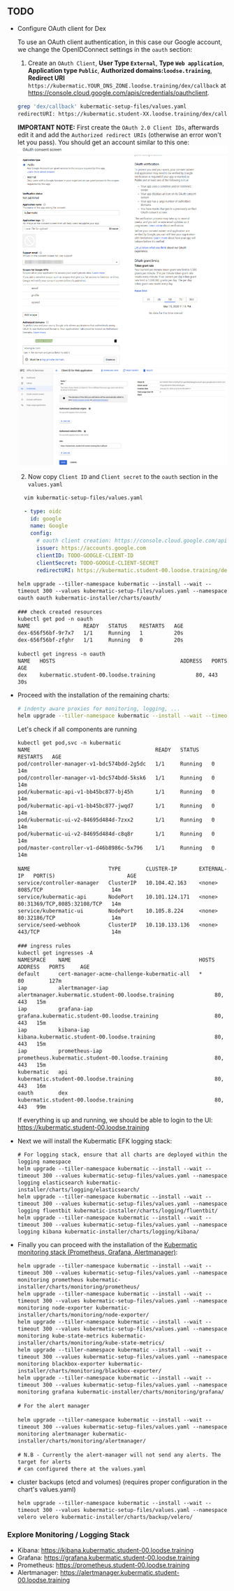 
TODO
----


* Configure OAuth client for Dex
  
  To use an OAuth client authentication, in this case our Google account, we change the OpenIDConnect settings in the `oauth` section:
  
  1. Create an `OAuth Client`, **User Type `External`**, **Type `Web application`**, **Application type `Public`**, **Authorized domains:`loodse.training`**, **Redirect URI** `https://kubermatic.YOUR_DNS_ZONE.loodse.training/dex/callback` at https://console.cloud.google.com/apis/credentials/oauthclient. 
  ```bash
  grep 'dex/callback' kubermatic-setup-files/values.yaml
  redirectURI: https://kubermatic.student-XX.loodse.training/dex/callback
  ```
  **IMPORTANT NOTE:** First create the `OAuth 2.0 Client IDs`, afterwards edit it and add the `Authorized redirect URIs` (otherwise an error won't let you pass).
  You should get an account similar to this one:
  ![google oauth content screen](./.pics/google-ouath-consent-screen.png)
  ![google oauth client](./.pics/google-ouath-client.png)
  
  2. Now copy `Client ID` and `Client secret` to the `oauth` section in the `values.yaml`
  ```bash
    vim kubermatic-setup-files/values.yaml
  ```
  ```yaml
    - type: oidc
      id: google
      name: Google
      config:
        # oauth client creation: https://console.cloud.google.com/apis/credentials
        issuer: https://accounts.google.com
        clientID: TODO-GOOGLE-CLIENT-ID
        clientSecret: TODO-GOOGLE-CLIENT-SECRET
        redirectURI: https://kubermatic.student-00.loodse.training/dex/callback
  ```
  ```
  helm upgrade --tiller-namespace kubermatic --install --wait --timeout 300 --values kubermatic-setup-files/values.yaml --namespace oauth oauth kubermatic-installer/charts/oauth/      
  
  ### check created resources
  kubectl get pod -n oauth 
  NAME                 READY   STATUS    RESTARTS   AGE
  dex-656f56bf-9r7x7   1/1     Running   1          20s
  dex-656f56bf-zfghr   1/1     Running   0          20s

  kubectl get ingress -n oauth 
  NAME   HOSTS                                        ADDRESS   PORTS     AGE
  dex    kubermatic.student-00.loodse.training             80, 443   30s
  ``` 

* Proceed with the installation of the remaining charts:

  ```bash 
  # indenty aware proxies for monitoring, logging, ...
  helm upgrade --tiller-namespace kubermatic --install --wait --timeout 300 --values kubermatic-setup-files/values.yaml --namespace iap iap kubermatic-installer/charts/iap/
  ```
  Let's check if all components are running
  ```
  kubectl get pod,svc -n kubermatic 
  NAME                                        READY   STATUS    RESTARTS   AGE
  pod/controller-manager-v1-bdc574bdd-2g5dc   1/1     Running   0          14m
  pod/controller-manager-v1-bdc574bdd-5ksk6   1/1     Running   0          14m
  pod/kubermatic-api-v1-bb45bc877-bj45h       1/1     Running   0          14m
  pod/kubermatic-api-v1-bb45bc877-jwqd7       1/1     Running   0          14m
  pod/kubermatic-ui-v2-84695d484d-7zxx2       1/1     Running   0          14m
  pod/kubermatic-ui-v2-84695d484d-c8q8r       1/1     Running   0          14m
  pod/master-controller-v1-d46b8986c-5x796    1/1     Running   0          14m
  
  NAME                         TYPE        CLUSTER-IP       EXTERNAL-IP   PORT(S)                       AGE
  service/controller-manager   ClusterIP   10.104.42.163    <none>        8085/TCP                      14m
  service/kubermatic-api       NodePort    10.101.124.171   <none>        80:31369/TCP,8085:32108/TCP   14m
  service/kubermatic-ui        NodePort    10.105.8.224     <none>        80:32186/TCP                  14m
  service/seed-webhook         ClusterIP   10.110.133.136   <none>        443/TCP                       14m
  
  ### ingress rules
  kubectl get ingresses -A
  NAMESPACE    NAME                                         HOSTS                                                     ADDRESS   PORTS     AGE
  default      cert-manager-acme-challenge-kubermatic-all   *                                                                   80        127m
  iap          alertmanager-iap                             alertmanager.kubermatic.student-00.loodse.training             80, 443   15m
  iap          grafana-iap                                  grafana.kubermatic.student-00.loodse.training                  80, 443   15m
  iap          kibana-iap                                   kibana.kubermatic.student-00.loodse.training                   80, 443   15m
  iap          prometheus-iap                               prometheus.kubermatic.student-00.loodse.training               80, 443   15m
  kubermatic   api                                          kubermatic.student-00.loodse.training                          80, 443   16m
  oauth        dex                                          kubermatic.student-00.loodse.training                          80, 443   99m
  ```
  If everything is up and running, we should be able to login to the UI: https://kubermatic.student-00.loodse.training
  
* Next we will install the Kubermatic EFK logging stack:
  ```
  # For logging stack, ensure that all charts are deployed within the logging namespace
  helm upgrade --tiller-namespace kubermatic --install --wait --timeout 300 --values kubermatic-setup-files/values.yaml --namespace logging elasticsearch kubermatic-installer/charts/logging/elasticsearch/
  helm upgrade --tiller-namespace kubermatic --install --wait --timeout 300 --values kubermatic-setup-files/values.yaml --namespace logging fluentbit kubermatic-installer/charts/logging/fluentbit/
  helm upgrade --tiller-namespace kubermatic --install --wait --timeout 300 --values kubermatic-setup-files/values.yaml --namespace logging kibana kubermatic-installer/charts/logging/kibana/
  ```
  
* Finally you can proceed with the installation of the [Kubermatic monitoring stack (Prometheus, Grafana, Alertmanager)](https://docs.loodse.com/kubermatic/master/monitoring/architecture/):

  ```  
  helm upgrade --tiller-namespace kubermatic --install --wait --timeout 300 --values kubermatic-setup-files/values.yaml --namespace monitoring prometheus kubermatic-installer/charts/monitoring/prometheus/
  helm upgrade --tiller-namespace kubermatic --install --wait --timeout 300 --values kubermatic-setup-files/values.yaml --namespace monitoring node-exporter kubermatic-installer/charts/monitoring/node-exporter/
  helm upgrade --tiller-namespace kubermatic --install --wait --timeout 300 --values kubermatic-setup-files/values.yaml --namespace monitoring kube-state-metrics kubermatic-installer/charts/monitoring/kube-state-metrics/
  helm upgrade --tiller-namespace kubermatic --install --wait --timeout 300 --values kubermatic-setup-files/values.yaml --namespace monitoring blackbox-exporter kubermatic-installer/charts/monitoring/blackbox-exporter/
  helm upgrade --tiller-namespace kubermatic --install --wait --timeout 300 --values kubermatic-setup-files/values.yaml --namespace monitoring grafana kubermatic-installer/charts/monitoring/grafana/
  
  # For the alert manager
  
  helm upgrade --tiller-namespace kubermatic --install --wait --timeout 300 --values kubermatic-setup-files/values.yaml --namespace monitoring alertmanager kubermatic-installer/charts/monitoring/alertmanager/
  
  # N.B - Currently the alert-manager will not send any alerts. The target for alerts 
  # can configured there at the values.yaml
  
* cluster backups (etcd and volumes) (requires proper configuration in the chart's values.yaml)
  ```  
  helm upgrade --tiller-namespace kubermatic --install --wait --timeout 300 --values kubermatic-setup-files/values.yaml --namespace velero velero kubermatic-installer/charts/backup/velero/
  ```

### Explore Monitoring / Logging Stack

- Kibana: https://kibana.kubermatic.student-00.loodse.training
- Grafana: https://grafana.kubermatic.student-00.loodse.training
- Prometheus: https://prometheus.student-00.loodse.training
- Alertmanager: https://alertmanager.kubermatic.student-00.loodse.training

